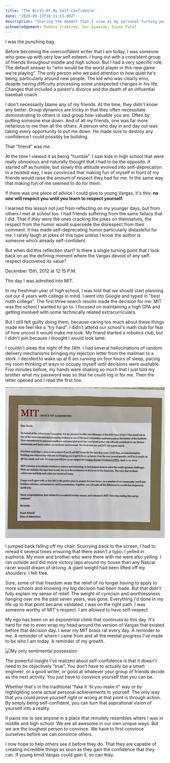 ```yaml
---
title: "The Birth Of My Self-Confidence"
date: "2020-09-13T18:11:15.00Z"
description: "Sharing the moment that I view as my personal turning point."
acknowledgement: Robbie Crabtree, Doc Ayomide, Dipan Patel
---
```


I was the punching bag.

Before becoming the overconfident writer that I am today, I was someone who grew up with very low self esteem. I hung out with a consistent group of friends throughout middle and high school. But I had a very specific role. The default answer to "who would be the worst player in this new game we're playing". The only person who we paid attention to how quiet he's being, particularly around new people. The kid who was clearly emo, despite having difficulty processing some unexpected changes in his life. Changes that included a parent's divorce and the death of an influential baseball coach.

I don't necessarily blame any of my friends. At the time, they didn't know any better. Group dynamics are tricky in that they often necessitate demonstrating to others in said group how valuable you are. Often by putting someone else down. And of all my friends, one was far more nefarious to me than all the others. A person who day in and day out was taking every opportunity to put me down. He made sure to destroy any confidence I could possibly be building. 

That "friend" was me.

At the time I viewed it as being "humble". I saw kids in high school that were really obnoxious and naturally thought that I had to be the opposite. It started off as humble, but slowly this attitude evolved into self-deprecation. In a twisted way, I was convinced that making fun of myself in front of my friends would raise the amount of respect they had for me. In the same way that making fun of me seemed to do for them.

If there was one piece of advice I could give to young Vargas, it's this: **no one will respect you until you learn to respect yourself.** 

I learned this lesson not just from reflecting on my younger days, but from others I met at school too. I had friends suffering from the same fallacy that I did. That if _they_ were the ones cracking the jokes on themselves, the respect from the humor would supersede the disrespect from their comment. It has made self-deprecating humor particularly distasteful for me. I rarely laugh at jokes of this type unless I know the author is someone who’s already self-confident.

But when did this reflection start? Is there a single turning point that I look back on as the defining moment where the Vargas devoid of any self-respect discovered its value?

December 15th, 2012 at 12:15 P.M.

The day I was admitted into MIT.

In my freshman year of high school, I was told that we should start planning out our 4 years with college in mind. I went into Google and typed in "best math college". The first three search results made the decision for me: MIT was the school I wanted to go to. I focused on maintaining a high GPA and getting involved with some technically related extracurriculars.

But I still felt guilty doing them, because caring too much about these things made me feel like a “try hard”. I didn't attend our school's math club for fear of how uncool it would make me look. My friend started a robotics club, but I didn't join because I thought I would look lame.

I couldn't sleep the night of the 14th. I had several hallucinations of random delivery mechanisms bringing my rejection letter from the mailman to a stork. I decided to wake up at 6 am running on four hours of sleep, pacing my room thinking of ways to occupy myself until decisions were available. Five minutes before, my hands were shaking so much that I just told my brother what my password was so that he could log in for me. Then the letter opened and I read the first line.

![](./admin.jpg)

I jumped back falling off my chair. Scurrying back to the screen, I had to reread it several times ensuring that there wasn't a typo. I yelled in euphoria. My mom and brother who were there with me were also yelling. I ran outside and did more victory laps around my house than any Nascar racer would dream of driving. A giant weight had been lifted off my shoulders. I felt free.

Sure, some of that freedom was the relief of no longer having to apply to more schools and knowing my big decision had been made. But that didn't fully explain my sense of relief. The weight of cynicism and worthlessness hanging over me the past seven years, was gone. Everything I'd done in my life up to that point became validated. I was on the right path. I was someone worthy of MIT's respect. I am _allowed_ to have self-respect.

My ego has been on an exponential climb that continues to this day. It's hard for me to even wrap my head around the version of Vargas that existed before that decision day. I wear my MIT brass rat every day. A reminder to me. A reminder of where I came from and all the mental progress I've made to be who I am today. A reminder of my growth.

![_My only sentimental possession_](./rat.png)

The powerful insight I've realized about self-confidence is that it doesn't need to be objectively "true". You don't have to actually be a smart engineer, or a good writer, or good at whatever your group of friends decide as the next activity. You just have to convince yourself that you can be. 

Whether that's in the traditional "fake it 'til you make it" way or by highlighting some actual personal achievements to yourself. The only way that you could prove yourself right or wrong at that point is through action. By simply being self-confident, you can turn that aspirational vision of yourself into a reality.

It pains me to see anyone in a place that remotely resembles where I was in middle and high school. We are all awesome in our own unique ways. But we are the toughest person to convince. We have to first convince ourselves before we can convince others. 

I now hope to help others see it before they do. That they are capable of creating incredible things as soon as they gain the confidence that they can. If young timid Vargas could gain it, so can they.
